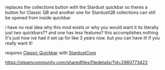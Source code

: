 replaces the collections button with the Stardust quickbar
so theres a button for Classic QB and another one for StardustQB
collections can still be opened from inside quickbar

i have no real idea why this mod exists or why you would want it
its literally just two quickbars?? and one has less features? this accomplishes nothing
it's just how ive had it set up for like 3 years now. but you can have it! if you really want it!

requires [Classic Quickbar](https://github.com/bongus-jive/classic-quickbar/) with [StardustCore](https://github.com/zetaPRIME/sb.StardustSuite)

https://steamcommunity.com/sharedfiles/filedetails/?id=2960773422
